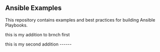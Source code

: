 
Ansible Examples
----------------

This repository contains examples and best practices for building Ansible Playbooks.





this is my addition to brnch first




this is my second addition ------  
